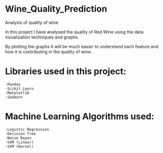 # Wine_Quality_Prediction
Analysis of quality of wine 

In this project I have analysed the quality of Red Wine using the data visualization techniques and graphs. 

By plotting the graphs it will be much easier to understand each feature and how it is contributing in the quality of wine.

# Libraries used in this project:
	-Pandas
	-Scikit Learn
	-Matplotlib
	-Seaborn

# Machine Learning Algorithms used:
	-Logistic Regression
	-Decision Tree
	-Naive Bayes
	-SVM (Linear)
	-SVM (Kernel)

